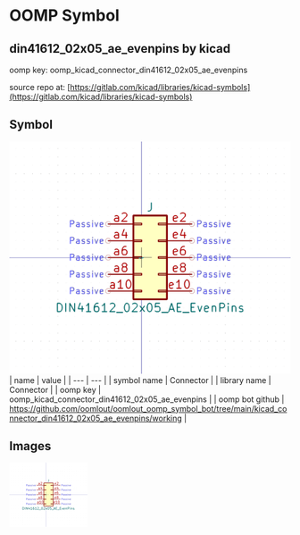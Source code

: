 # OOMP Symbol  
## din41612_02x05_ae_evenpins  by kicad  
  
oomp key: oomp_kicad_connector_din41612_02x05_ae_evenpins  
  
source repo at: [https://gitlab.com/kicad/libraries/kicad-symbols](https://gitlab.com/kicad/libraries/kicad-symbols)  
## Symbol  
  
[![working.png](working_600.png)](working.png)  
| name | value | 
| --- | --- | 
| symbol name | Connector | 
| library name | Connector | 
| oomp key | oomp_kicad_connector_din41612_02x05_ae_evenpins | 
| oomp bot github | https://github.com/oomlout/oomlout_oomp_symbol_bot/tree/main/kicad_connector_din41612_02x05_ae_evenpins/working | 
## Images  
  
[![working.png](working_140.png)](working.png)  

